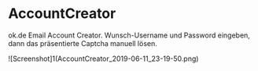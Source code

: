 # AccountCreator
ok.de Email Account Creator. Wunsch-Username und Password eingeben, dann das präsentierte Captcha manuell lösen.

![Screenshot]1(AccountCreator_2019-06-11_23-19-50.png)
